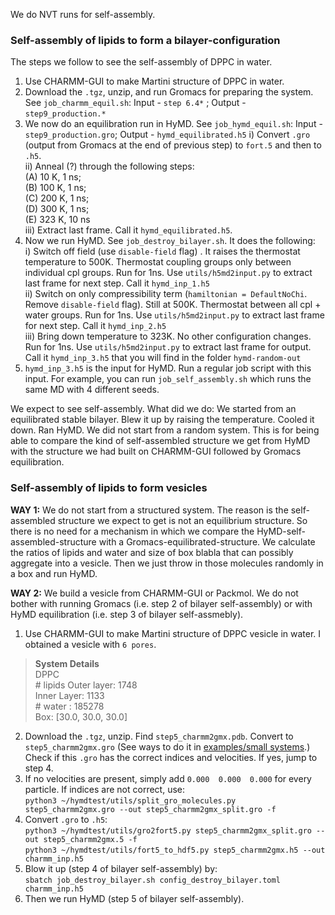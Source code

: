 We do NVT runs for self-assembly.

### Self-assembly of lipids to form a bilayer-configuration
The steps we follow to see the self-assembly of DPPC in water.
1. Use CHARMM-GUI to make Martini structure of DPPC in water.  
2. Download the `.tgz`, unzip, and run Gromacs for preparing the system. See `job_charmm_equil.sh`: Input - `step 6.4*` ; Output - `step9_production.*`  
3. We now do an equilibration run in HyMD. See `job_hymd_equil.sh`: Input - `step9_production.gro`; Output - `hymd_equilibrated.h5`
   i) Convert `.gro` (output from Gromacs at the end of previous step) to `fort.5` and then to `.h5`.  
   ii) Anneal (?) through the following steps:  
       (A) 10 K, 1 ns;  
       (B) 100 K, 1 ns;  
       (C) 200 K, 1 ns;   
       (D) 300 K, 1 ns;  
       (E) 323 K, 10 ns  
   iii) Extract last frame. Call it `hymd_equilibrated.h5`.  
4. Now we run HyMD. See `job_destroy_bilayer.sh`.  It does the following:\
   i) Switch off field (use `disable-field` flag) . It raises the thermostat temperature to 500K. Thermostat coupling groups only between individual cpl groups. Run for 1ns. Use `utils/h5md2input.py` to extract last frame for next step. Call it `hymd_inp_1.h5`  
   ii) Switch on only compressibility term (`hamiltonian = DefaultNoChi`. Remove `disable-field` flag). Still at 500K. Thermostat between all cpl + water groups. Run for 1ns. Use `utils/h5md2input.py` to extract last frame for next step. Call it `hymd_inp_2.h5`  
   iii) Bring down temperature to 323K. No other configuration changes. Run for 1ns. Use `utils/h5md2input.py` to extract last frame for output. Call it `hymd_inp_3.h5` that you will find in the folder `hymd-random-out`  
5. `hymd_inp_3.h5` is the input for HyMD. Run a regular job script with this input. For example, you can run `job_self_assembly.sh` which runs the same MD with 4 different seeds.

We expect to see self-assembly.
What did we do: We started from an equilibrated stable bilayer. Blew it up by raising the temperature. Cooled it down. Ran HyMD. We did not start from a random system. This is for being able to compare the kind of self-assembled structure we get from HyMD with the structure we had built on CHARMM-GUI followed by Gromacs equilibration.

### Self-assembly of lipids to form vesicles
__WAY 1:__ We do not start from a structured system. The reason is the self-assembled structure we expect to get is not an equilibrium structure. So there is no need for a mechanism in which we compare the HyMD-self-assembled-structure with a Gromacs-equilibrated-structure. We calculate the ratios of lipids and water and size of box blabla that can possibly aggregate into a vesicle. Then we just throw in those molecules randomly in a box and run HyMD.

__WAY 2:__ We build a vesicle from CHARMM-GUI or Packmol. We do not bother with running Gromacs (i.e. step 2 of bilayer self-assembly) or with HyMD equilibration (i.e. step 3 of bilayer self-assmebly).
1. Use CHARMM-GUI to make Martini structure of DPPC vesicle in water. I obtained a vesicle with `6 pores`.
  > **System Details**  
  >  DPPC  
  > \# lipids Outer layer: 1748  
  >           Inner Layer: 1133  
  > \# water             : 185278  
  > Box: [30.0, 30.0, 30.0]
   
2. Download the `.tgz`, unzip. Find `step5_charmm2gmx.pdb`. Convert to `step5_charmm2gmx.gro` (See ways to do it in [examples/small systems](https://github.com/Cascella-Group-UiO/HyMD-2021/tree/pressure/examples/smallsystems).) Check if this `.gro` has the correct indices and velocities. If yes, jump to step 4.
4. If no velocities are present, simply add `0.000  0.000  0.000` for every particle. If indices are not correct, use:  
   `python3 ~/hymdtest/utils/split_gro_molecules.py step5_charmm2gmx.gro --out step5_charmm2gmx_split.gro -f`  
4. Convert `.gro` to `.h5`:  
   `python3 ~/hymdtest/utils/gro2fort5.py step5_charmm2gmx_split.gro --out step5_charmm2gmx.5 -f`  
   `python3 ~/hymdtest/utils/fort5_to_hdf5.py step5_charmm2gmx.h5 --out charmm_inp.h5`  
5. Blow it up (step 4 of bilayer self-assembly) by:  
   `sbatch job_destroy_bilayer.sh config_destroy_bilayer.toml charmm_inp.h5`
6. Then we run HyMD (step 5 of bilayer self-assembly).
